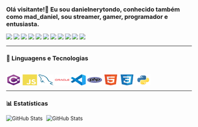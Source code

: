 ###  Olá visitante!👋 Eu sou danielnerytondo, conhecido também como <b>mad_daniel</b>, sou streamer, gamer, programador e entusiasta.


</p>
<div> 
  <a href="https://www.youtube.com/@madgamingclub" target="_blank"><img src="https://img.shields.io/badge/YouTube-FF0000?style=for-the-badge&logo=youtube&logoColor=white" target="_blank"></a>
  <a href="https://www.instagram.com/mad.daniel.gamer/" target="_blank"><img src="https://img.shields.io/badge/Instagram-E4405F?style=for-the-badge&logo=instagram&logoColor=white" target="_blank"></a>
 	<a href="https://www.twitch.tv/mad_daniel1" target="_blank"><img src="https://img.shields.io/badge/Twitch-9146FF?style=for-the-badge&logo=twitch&logoColor=white" target="_blank"></a>
  <a href="https://discord.com/invite/0mvzCh4lnk1TWNCD" target="_blank"><img src="https://img.shields.io/badge/Discord-7289DA?style=for-the-badge&logo=discord&logoColor=white" target="_blank"></a> 
  <a href="https://steamcommunity.com/id/mad_daniel1/" target="_blank"><img src="https://img.shields.io/badge/Steam-171d25?style=for-the-badge&logo=steam&logoColor=white" target="_blank"></a> 
  <a href="https://twitter.com/maddanielx" target="_blank"><img src="https://img.shields.io/badge/Twitter-1DA1F2?style=for-the-badge&logo=twitter&logoColor=white" target="_blank"></a> 
  <a href="https://www.tiktok.com/@mad_danielx" target="_blank"><img src="https://img.shields.io/badge/tiktok-171d25?style=for-the-badge&logo=tiktok&logoColor=white" target="_blank"></a>  
  <a href="mailto:danielnerytondo@gmail.com"><img src="https://img.shields.io/badge/Gmail-D14836?style=for-the-badge&logo=gmail&logoColor=white" target="_blank"></a>
  <a href="https://linktr.ee/mad_daniel"><img src="https://img.shields.io/badge/linktree-39E09B?style=for-the-badge&logo=linktree&logoColor=white" target="_blank"></a>  
  <a href="http://bit.ly/2IOpxfQ"><img src="https://img.shields.io/badge/WhatsApp-25D366?style=for-the-badge&logo=whatsapp&logoColor=white" target="_blank"></a> 
  <a href="https://www.linkedin.com/in/daniel-felipe-nery-tondo-88b4206b/" target="_blank"><img src="https://img.shields.io/badge/-LinkedIn-%230077B5?style=for-the-badge&logo=linkedin&logoColor=white" target="_blank"></a> 
  
</div>

---

### 🤖 Linguagens e Tecnologias
  <div style="display: inline_block"><br>
  <img align="center" alt="Dan-Csharp" height="30" width="40" src="https://raw.githubusercontent.com/devicons/devicon/master/icons/csharp/csharp-original.svg">
  <img align="center" alt="Dan-Js" height="30" width="40" src="https://raw.githubusercontent.com/devicons/devicon/master/icons/javascript/javascript-plain.svg">
  <img align="center" alt="Dan-Mysql" height="30" width="40" src="https://raw.githubusercontent.com/devicons/devicon/master/icons/mysql/mysql-original.svg">
  <img align="center" alt="Dan-Oracle" height="30" width="40" src="https://raw.githubusercontent.com/devicons/devicon/master/icons/oracle/oracle-original.svg">
  <img align="center" alt="Dan-Oracle" height="30" width="40" src="https://raw.githubusercontent.com/devicons/devicon/master/icons/vscode/vscode-original.svg">
  <img align="center" alt="Dan-PHP" height="30" width="40" src="https://raw.githubusercontent.com/devicons/devicon/master/icons/php/php-original.svg">
  <img align="center" alt="Dan-HTML5" height="30" width="40" src="https://raw.githubusercontent.com/devicons/devicon/master/icons/html5/html5-original.svg">
  <img align="center" alt="Dan-CSS" height="30" width="40" src="https://raw.githubusercontent.com/devicons/devicon/master/icons/css3/css3-original.svg">
  <img align="center" alt="Dan-Python" height="30" width="40" src="https://raw.githubusercontent.com/devicons/devicon/master/icons/python/python-original.svg">
  
</div>

---
### 📊 Estatísticas

<p>
  <img 
    align="left" 
    alt="GitHub Stats" 
    height="200" 
    style="padding-right: 10px;" 
    src="https://github-readme-stats.vercel.app/api?username=danielnerytondo&show_icons=true&theme=tokyonight&include_all_commits=true&locale=pt-br" 
  />

<img 
      align="left" 
      alt="GitHub Stats" 
      height="200" 
      src="https://github-readme-stats.vercel.app/api/top-langs/?username=danielnerytondo&theme=tokyonight&layout=compact&custom_title=Tecnologias&langs_count=9" 
  />


</p>
 


<!--
**danielnerytondo/danielnerytondo** is a ✨ _special_ ✨ repository because its `README.md` (this file) appears on your GitHub profile.
links uteis:
https://dev.to/envoy_/150-badges-for-github-pnk
https://github.com/anuraghazra/github-readme-stats/blob/master/readme.md#deploy-on-your-own-vercel-instance

Here are some ideas to get you started:

- 🔭 I’m currently working on ...
- 🌱 I’m currently learning ...
- 👯 I’m looking to collaborate on ...
- 🤔 I’m looking for help with ...
- 💬 Ask me about ...
- 📫 How to reach me: ...
- 😄 Pronouns: ...
- ⚡ Fun fact: ...
-->
